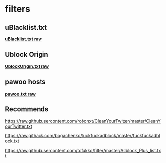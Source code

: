 # filters

## uBlacklist.txt

__[uBlacklist.txt raw](https://raw.githubusercontent.com/soracqt/filters/master/uBlacklist.txt)__

## Ublock Origin

__[UblockOrigin.txt raw](https://raw.githubusercontent.com/soracqt/filters/master/UblockOrigin.txt)__

## pawoo hosts

__[pawoo.txt raw](https://raw.githubusercontent.com/soracqt/filters/master/pawoo.txt)__

## Recommends

https://raw.githubusercontent.com/robonxt/CleanYourTwitter/master/CleanYourTwitter.txt

https://raw.githack.com/bogachenko/fuckfuckadblock/master/fuckfuckadblock.txt

https://raw.githubusercontent.com/tofukko/filter/master/Adblock_Plus_list.txt
